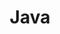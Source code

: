 ---
title: "Java"
layout: "category"
taxonomy: "java"
permalink: /categories/dev/java
author_profile: false

sidebar:
  nav: "dev-sidebar"

---